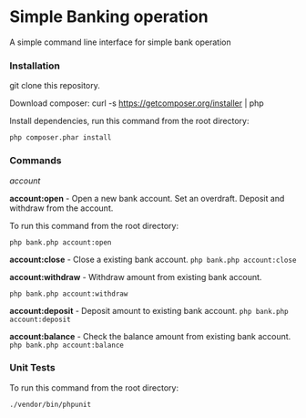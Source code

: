 # Simple Banking operation
A simple command line interface for simple bank operation

### Installation

git clone this repository.

Download composer: curl -s https://getcomposer.org/installer | php

Install dependencies, run this command from the root directory:

```php composer.phar install```

### Commands

*account*

__account:open__ - Open a new bank account. Set an overdraft. Deposit and withdraw from the account.

To run this command from the root directory: 

```php bank.php account:open ```

__account:close__ - Close a existing bank account.
```php bank.php account:close ```

__account:withdraw__ - Withdraw amount from existing bank account. 

```php bank.php account:withdraw```

__account:deposit__ - Deposit amount to existing bank account.
```php bank.php account:deposit```

__account:balance__ - Check the balance amount from existing bank account.
```php bank.php account:balance```


### Unit Tests

To run this command from the root directory:

``` ./vendor/bin/phpunit ```